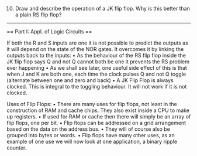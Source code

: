 

10. Draw and describe the operation of a JK flip flop. Why is this better than a plain RS flip flop?
_____________________________________________________________________

== Part I: Appl. of Logic Circuits ==

If both the R and S inputs are one it is not possible to predict the outputs as it will depend on the state of the NOR gates. It overcomes it by linking the outputs back to the inputs:
• As the behaviour of the RS flip flop inside the JK flip flop says Q and not Q cannot both be one it prevents the RS problem ever happening
• As we shall see later, one useful side effect of this is that when J and K are both one, each time the clock pulses Q and not Q toggle (alternate between one and zero and back)
• A JK Flip Flop is always clocked. This is integral to the toggling behaviour. It will not work if it is not clocked.

Uses of Flip Flops:
• There are many uses for flip flops, not least in the construction of RAM and cache chips. They also exist inside a CPU to make up registers.
• If used for RAM or cache then there will simply be an array of flip flops, one per bit.
• Flip flops can be addressed on a grid arrangement based on the data on the address bus.
• They will of course also be grouped into bytes or words.
• Flip flops have many other uses, as an example of one use we will now look at one application, a binary ripple counter.





